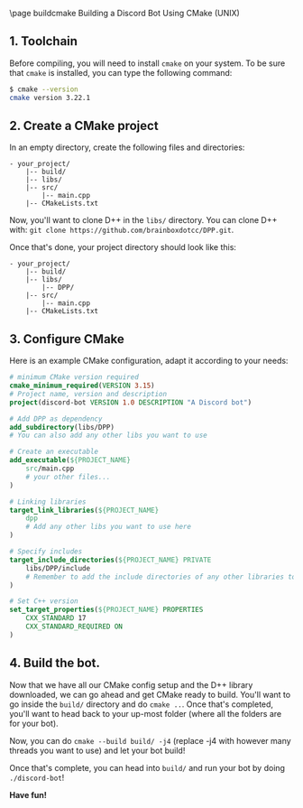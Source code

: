 \page buildcmake Building a Discord Bot Using CMake (UNIX)

## 1. Toolchain
Before compiling, you will need to install `cmake` on your system. To be sure that `cmake` is installed, you can type the following command:

```bash
$ cmake --version
cmake version 3.22.1
```

## 2. Create a CMake project

In an empty directory, create the following files and directories:

```puml
- your_project/
    |-- build/
	|-- libs/
	|-- src/
		|-- main.cpp
	|-- CMakeLists.txt
```

Now, you'll want to clone D++ in the `libs/` directory. You can clone D++ with: `git clone https://github.com/brainboxdotcc/DPP.git`.

Once that's done, your project directory should look like this:

```puml
- your_project/
    |-- build/
	|-- libs/
		|-- DPP/
	|-- src/
		|-- main.cpp
	|-- CMakeLists.txt
```

## 3. Configure CMake

Here is an example CMake configuration, adapt it according to your needs:

~~~~~~~~~~~~~~cmake
# minimum CMake version required
cmake_minimum_required(VERSION 3.15)
# Project name, version and description
project(discord-bot VERSION 1.0 DESCRIPTION "A Discord bot")

# Add DPP as dependency
add_subdirectory(libs/DPP)
# You can also add any other libs you want to use

# Create an executable
add_executable(${PROJECT_NAME}
	src/main.cpp
	# your other files...
)

# Linking libraries
target_link_libraries(${PROJECT_NAME}
	dpp
	# Add any other libs you want to use here
)

# Specify includes
target_include_directories(${PROJECT_NAME} PRIVATE
	libs/DPP/include
	# Remember to add the include directories of any other libraries too
)

# Set C++ version
set_target_properties(${PROJECT_NAME} PROPERTIES
	CXX_STANDARD 17
	CXX_STANDARD_REQUIRED ON
)
~~~~~~~~~~~~~~

## 4. Build the bot.

Now that we have all our CMake config setup and the D++ library downloaded, we can go ahead and get CMake ready to build. You'll want to go inside the `build/` directory and do `cmake ..`. Once that's completed, you'll want to head back to your up-most folder (where all the folders are for your bot).

Now, you can do `cmake --build build/ -j4` (replace -j4 with however many threads you want to use) and let your bot build!

Once that's complete, you can head into `build/` and run your bot by doing `./discord-bot`!

**Have fun!**

